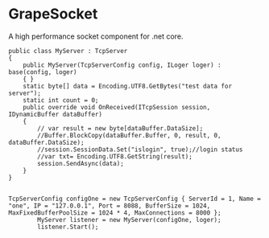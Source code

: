 # GrapeSocket
A high performance socket component for .net core.

    public class MyServer : TcpServer
    {
        public MyServer(TcpServerConfig config, ILoger loger) : base(config, loger)
        { }
        static byte[] data = Encoding.UTF8.GetBytes("test data for server");
        static int count = 0;
        public override void OnReceived(ITcpSession session, IDynamicBuffer dataBuffer)
        {
            // var result = new byte[dataBuffer.DataSize];
            //Buffer.BlockCopy(dataBuffer.Buffer, 0, result, 0, dataBuffer.DataSize);
            //session.SessionData.Set("islogin", true);//login status
            //var txt= Encoding.UTF8.GetString(result);
            session.SendAsync(data);
        }
    }


    TcpServerConfig configOne = new TcpServerConfig { ServerId = 1, Name = "one", IP = "127.0.0.1", Port = 8088, BufferSize = 1024, MaxFixedBufferPoolSize = 1024 * 4, MaxConnections = 8000 };
            MyServer listener = new MyServer(configOne, loger);
            listener.Start();
